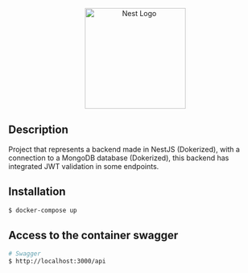 <p align="center">
  <a href="http://nestjs.com/" target="blank"><img src="https://nestjs.com/img/logo-small.svg" width="200" alt="Nest Logo" /></a>
</p>

## Description

Project that represents a backend made in NestJS (Dokerized), with a connection to a MongoDB database (Dokerized), this backend has integrated JWT validation in some endpoints.

## Installation

```bash
$ docker-compose up
```

## Access to the container swagger

```bash
# Swagger
$ http://localhost:3000/api
